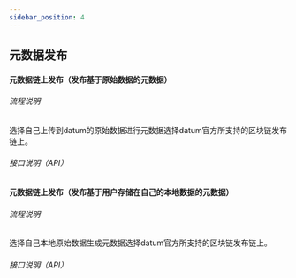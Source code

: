 ```yaml
---
sidebar_position: 4
---
```


## 元数据发布



#### 元数据链上发布（发布基于原始数据的元数据）

###### 流程说明

  选择自己上传到datum的原始数据进行元数据选择datum官方所支持的区块链发布链上。

###### 接口说明（API）



#### 元数据链上发布（发布基于用户存储在自己的本地数据的元数据）

###### 流程说明

  选择自己本地原始数据生成元数据选择datum官方所支持的区块链发布链上。

###### 接口说明（API）
